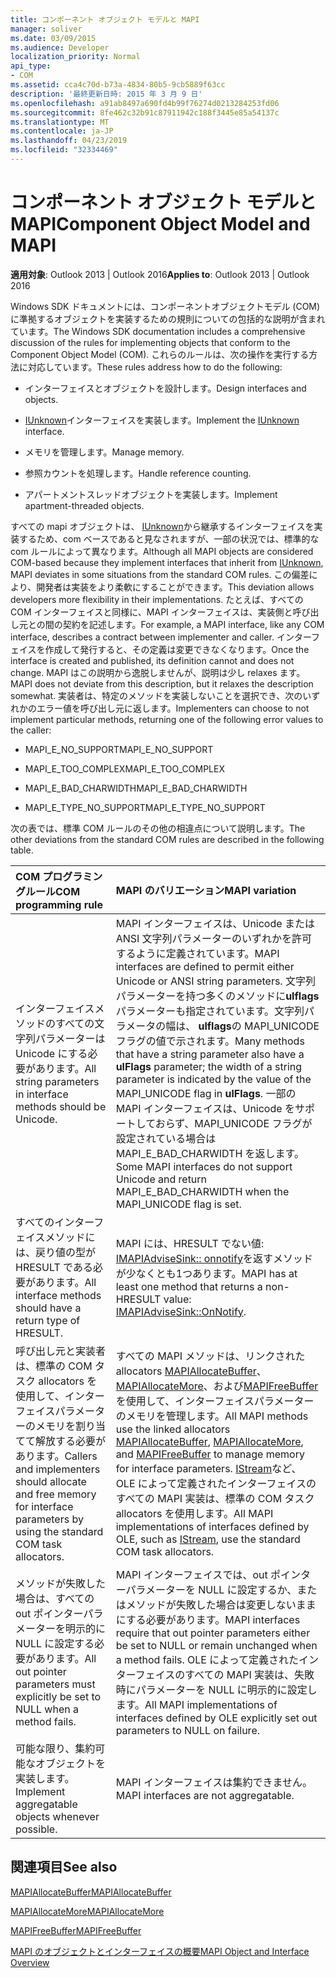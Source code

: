 ```yaml
---
title: コンポーネント オブジェクト モデルと MAPI
manager: soliver
ms.date: 03/09/2015
ms.audience: Developer
localization_priority: Normal
api_type:
- COM
ms.assetid: cca4c70d-b73a-4834-80b5-9cb5889f63cc
description: '最終更新日時: 2015 年 3 月 9 日'
ms.openlocfilehash: a91ab8497a690fd4b99f76274d0213284253fd06
ms.sourcegitcommit: 8fe462c32b91c87911942c188f3445e85a54137c
ms.translationtype: MT
ms.contentlocale: ja-JP
ms.lasthandoff: 04/23/2019
ms.locfileid: "32334469"
---
```

# <a name="component-object-model-and-mapi"></a><span data-ttu-id="681d7-103">コンポーネント オブジェクト モデルと MAPI</span><span class="sxs-lookup"><span data-stu-id="681d7-103">Component Object Model and MAPI</span></span>

  
  
<span data-ttu-id="681d7-104">**適用対象**: Outlook 2013 | Outlook 2016</span><span class="sxs-lookup"><span data-stu-id="681d7-104">**Applies to**: Outlook 2013 | Outlook 2016</span></span> 
  
<span data-ttu-id="681d7-105">Windows SDK ドキュメントには、コンポーネントオブジェクトモデル (COM) に準拠するオブジェクトを実装するための規則についての包括的な説明が含まれています。</span><span class="sxs-lookup"><span data-stu-id="681d7-105">The Windows SDK documentation includes a comprehensive discussion of the rules for implementing objects that conform to the Component Object Model (COM).</span></span> <span data-ttu-id="681d7-106">これらのルールは、次の操作を実行する方法に対応しています。</span><span class="sxs-lookup"><span data-stu-id="681d7-106">These rules address how to do the following:</span></span>
  
- <span data-ttu-id="681d7-107">インターフェイスとオブジェクトを設計します。</span><span class="sxs-lookup"><span data-stu-id="681d7-107">Design interfaces and objects.</span></span>
    
- <span data-ttu-id="681d7-108">[IUnknown](https://msdn.microsoft.com/library/ms680509%28VS.85%29.aspx)インターフェイスを実装します。</span><span class="sxs-lookup"><span data-stu-id="681d7-108">Implement the [IUnknown](https://msdn.microsoft.com/library/ms680509%28VS.85%29.aspx) interface.</span></span> 
    
- <span data-ttu-id="681d7-109">メモリを管理します。</span><span class="sxs-lookup"><span data-stu-id="681d7-109">Manage memory.</span></span>
    
- <span data-ttu-id="681d7-110">参照カウントを処理します。</span><span class="sxs-lookup"><span data-stu-id="681d7-110">Handle reference counting.</span></span>
    
- <span data-ttu-id="681d7-111">アパートメントスレッドオブジェクトを実装します。</span><span class="sxs-lookup"><span data-stu-id="681d7-111">Implement apartment-threaded objects.</span></span>
    
<span data-ttu-id="681d7-112">すべての mapi オブジェクトは、 [IUnknown](https://msdn.microsoft.com/library/ms680509%28VS.85%29.aspx)から継承するインターフェイスを実装するため、com ベースであると見なされますが、一部の状況では、標準的な com ルールによって異なります。</span><span class="sxs-lookup"><span data-stu-id="681d7-112">Although all MAPI objects are considered COM-based because they implement interfaces that inherit from [IUnknown](https://msdn.microsoft.com/library/ms680509%28VS.85%29.aspx), MAPI deviates in some situations from the standard COM rules.</span></span> <span data-ttu-id="681d7-113">この偏差により、開発者は実装をより柔軟にすることができます。</span><span class="sxs-lookup"><span data-stu-id="681d7-113">This deviation allows developers more flexibility in their implementations.</span></span> <span data-ttu-id="681d7-114">たとえば、すべての COM インターフェイスと同様に、MAPI インターフェイスは、実装側と呼び出し元との間の契約を記述します。</span><span class="sxs-lookup"><span data-stu-id="681d7-114">For example, a MAPI interface, like any COM interface, describes a contract between implementer and caller.</span></span> <span data-ttu-id="681d7-115">インターフェイスを作成して発行すると、その定義は変更できなくなります。</span><span class="sxs-lookup"><span data-stu-id="681d7-115">Once the interface is created and published, its definition cannot and does not change.</span></span> <span data-ttu-id="681d7-116">MAPI はこの説明から逸脱しませんが、説明は少し relaxes ます。</span><span class="sxs-lookup"><span data-stu-id="681d7-116">MAPI does not deviate from this description, but it relaxes the description somewhat.</span></span> <span data-ttu-id="681d7-117">実装者は、特定のメソッドを実装しないことを選択でき、次のいずれかのエラー値を呼び出し元に返します。</span><span class="sxs-lookup"><span data-stu-id="681d7-117">Implementers can choose to not implement particular methods, returning one of the following error values to the caller:</span></span> 
  
- <span data-ttu-id="681d7-118">MAPI_E_NO_SUPPORT</span><span class="sxs-lookup"><span data-stu-id="681d7-118">MAPI_E_NO_SUPPORT</span></span>
    
- <span data-ttu-id="681d7-119">MAPI_E_TOO_COMPLEX</span><span class="sxs-lookup"><span data-stu-id="681d7-119">MAPI_E_TOO_COMPLEX</span></span>
    
- <span data-ttu-id="681d7-120">MAPI_E_BAD_CHARWIDTH</span><span class="sxs-lookup"><span data-stu-id="681d7-120">MAPI_E_BAD_CHARWIDTH</span></span>
    
- <span data-ttu-id="681d7-121">MAPI_E_TYPE_NO_SUPPORT</span><span class="sxs-lookup"><span data-stu-id="681d7-121">MAPI_E_TYPE_NO_SUPPORT</span></span>
    
<span data-ttu-id="681d7-122">次の表では、標準 COM ルールのその他の相違点について説明します。</span><span class="sxs-lookup"><span data-stu-id="681d7-122">The other deviations from the standard COM rules are described in the following table.</span></span>
  
|<span data-ttu-id="681d7-123">**COM プログラミングルール**</span><span class="sxs-lookup"><span data-stu-id="681d7-123">**COM programming rule**</span></span>|<span data-ttu-id="681d7-124">**MAPI のバリエーション**</span><span class="sxs-lookup"><span data-stu-id="681d7-124">**MAPI variation**</span></span>|
|:-----|:-----|
|<span data-ttu-id="681d7-125">インターフェイスメソッドのすべての文字列パラメーターは Unicode にする必要があります。</span><span class="sxs-lookup"><span data-stu-id="681d7-125">All string parameters in interface methods should be Unicode.</span></span>  <br/> |<span data-ttu-id="681d7-126">MAPI インターフェイスは、Unicode または ANSI 文字列パラメーターのいずれかを許可するように定義されています。</span><span class="sxs-lookup"><span data-stu-id="681d7-126">MAPI interfaces are defined to permit either Unicode or ANSI string parameters.</span></span> <span data-ttu-id="681d7-127">文字列パラメーターを持つ多くのメソッドに**ulflags**パラメーターも指定されています。文字列パラメータの幅は、 **ulflags**の MAPI_UNICODE フラグの値で示されます。</span><span class="sxs-lookup"><span data-stu-id="681d7-127">Many methods that have a string parameter also have a **ulFlags** parameter; the width of a string parameter is indicated by the value of the MAPI_UNICODE flag in **ulFlags**.</span></span> <span data-ttu-id="681d7-128">一部の MAPI インターフェイスは、Unicode をサポートしておらず、MAPI_UNICODE フラグが設定されている場合は MAPI_E_BAD_CHARWIDTH を返します。</span><span class="sxs-lookup"><span data-stu-id="681d7-128">Some MAPI interfaces do not support Unicode and return MAPI_E_BAD_CHARWIDTH when the MAPI_UNICODE flag is set.</span></span>  <br/> |
|<span data-ttu-id="681d7-129">すべてのインターフェイスメソッドには、戻り値の型が HRESULT である必要があります。</span><span class="sxs-lookup"><span data-stu-id="681d7-129">All interface methods should have a return type of HRESULT.</span></span>  <br/> |<span data-ttu-id="681d7-130">MAPI には、HRESULT でない値: [IMAPIAdviseSink:: onnotify](imapiadvisesink-onnotify.md)を返すメソッドが少なくとも1つあります。</span><span class="sxs-lookup"><span data-stu-id="681d7-130">MAPI has at least one method that returns a non-HRESULT value: [IMAPIAdviseSink::OnNotify](imapiadvisesink-onnotify.md).</span></span>  <br/> |
|<span data-ttu-id="681d7-131">呼び出し元と実装者は、標準の COM タスク allocators を使用して、インターフェイスパラメーターのメモリを割り当てて解放する必要があります。</span><span class="sxs-lookup"><span data-stu-id="681d7-131">Callers and implementers should allocate and free memory for interface parameters by using the standard COM task allocators.</span></span>  <br/> |<span data-ttu-id="681d7-132">すべての MAPI メソッドは、リンクされた allocators [MAPIAllocateBuffer](mapiallocatebuffer.md)、 [MAPIAllocateMore](mapiallocatemore.md)、および[MAPIFreeBuffer](mapifreebuffer.md)を使用して、インターフェイスパラメーターのメモリを管理します。</span><span class="sxs-lookup"><span data-stu-id="681d7-132">All MAPI methods use the linked allocators [MAPIAllocateBuffer](mapiallocatebuffer.md), [MAPIAllocateMore](mapiallocatemore.md), and [MAPIFreeBuffer](mapifreebuffer.md) to manage memory for interface parameters.</span></span> <span data-ttu-id="681d7-133">[IStream](https://msdn.microsoft.com/library/aa380034%28VS.85%29.aspx)など、OLE によって定義されたインターフェイスのすべての MAPI 実装は、標準の COM タスク allocators を使用します。</span><span class="sxs-lookup"><span data-stu-id="681d7-133">All MAPI implementations of interfaces defined by OLE, such as [IStream](https://msdn.microsoft.com/library/aa380034%28VS.85%29.aspx), use the standard COM task allocators.</span></span>  <br/> |
|<span data-ttu-id="681d7-134">メソッドが失敗した場合は、すべての out ポインターパラメーターを明示的に NULL に設定する必要があります。</span><span class="sxs-lookup"><span data-stu-id="681d7-134">All out pointer parameters must explicitly be set to NULL when a method fails.</span></span>  <br/> |<span data-ttu-id="681d7-135">MAPI インターフェイスでは、out ポインターパラメーターを NULL に設定するか、またはメソッドが失敗した場合は変更しないままにする必要があります。</span><span class="sxs-lookup"><span data-stu-id="681d7-135">MAPI interfaces require that out pointer parameters either be set to NULL or remain unchanged when a method fails.</span></span> <span data-ttu-id="681d7-136">OLE によって定義されたインターフェイスのすべての MAPI 実装は、失敗時にパラメーターを NULL に明示的に設定します。</span><span class="sxs-lookup"><span data-stu-id="681d7-136">All MAPI implementations of interfaces defined by OLE explicitly set out parameters to NULL on failure.</span></span>  <br/> |
|<span data-ttu-id="681d7-137">可能な限り、集約可能なオブジェクトを実装します。</span><span class="sxs-lookup"><span data-stu-id="681d7-137">Implement aggregatable objects whenever possible.</span></span>  <br/> |<span data-ttu-id="681d7-138">MAPI インターフェイスは集約できません。</span><span class="sxs-lookup"><span data-stu-id="681d7-138">MAPI interfaces are not aggregatable.</span></span>  <br/> |
   
## <a name="see-also"></a><span data-ttu-id="681d7-139">関連項目</span><span class="sxs-lookup"><span data-stu-id="681d7-139">See also</span></span>



[<span data-ttu-id="681d7-140">MAPIAllocateBuffer</span><span class="sxs-lookup"><span data-stu-id="681d7-140">MAPIAllocateBuffer</span></span>](mapiallocatebuffer.md)
  
[<span data-ttu-id="681d7-141">MAPIAllocateMore</span><span class="sxs-lookup"><span data-stu-id="681d7-141">MAPIAllocateMore</span></span>](mapiallocatemore.md)
  
[<span data-ttu-id="681d7-142">MAPIFreeBuffer</span><span class="sxs-lookup"><span data-stu-id="681d7-142">MAPIFreeBuffer</span></span>](mapifreebuffer.md)


[<span data-ttu-id="681d7-143">MAPI のオブジェクトとインターフェイスの概要</span><span class="sxs-lookup"><span data-stu-id="681d7-143">MAPI Object and Interface Overview</span></span>](mapi-object-and-interface-overview.md)

